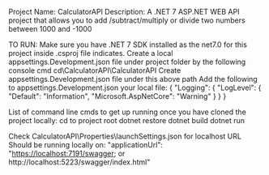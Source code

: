 Project Name: CalculatorAPI
Description: A .NET 7 ASP.NET WEB API project that allows you to add /subtract/multiply or divide two numbers between 1000 and -1000


TO RUN:
Make sure you have .NET 7 SDK installed as the <TargetFramework>net7.0</TargetFramework> for this project inside .csproj file indicates.
Create a local appsettings.Development.json file under project folder by the following console cmd
cd\CalculatorAPI\CalculatorAPI 
Create appsettings.Development.json file under this above path
Add the following to appsettings.Development.json your local file:
{
  "Logging": {
    "LogLevel": {
      "Default": "Information",
      "Microsoft.AspNetCore": "Warning"
    }
  }
}


List of command line cmds to get up running once you have cloned the project locally:
cd to project root
dotnet restore
dotnet build
dotnet run

Check CalculatorAPI\Properties\launchSettings.json for localhost URL
Should be running locally on:
 "applicationUrl": "[https://localhost:7191/swagger](https://localhost:7191/swagger/index.html);
 or http://localhost:5223/swagger/index.html"
